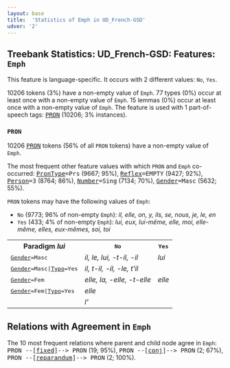 ```yaml
---
layout: base
title:  'Statistics of Emph in UD_French-GSD'
udver: '2'
---
```


## Treebank Statistics: UD_French-GSD: Features: `Emph`

This feature is language-specific.
It occurs with 2 different values: `No`, `Yes`.

10206 tokens (3%) have a non-empty value of `Emph`.
77 types (0%) occur at least once with a non-empty value of `Emph`.
15 lemmas (0%) occur at least once with a non-empty value of `Emph`.
The feature is used with 1 part-of-speech tags: <tt><a href="fr_gsd-pos-PRON.html">PRON</a></tt> (10206; 3% instances).

### `PRON`

10206 <tt><a href="fr_gsd-pos-PRON.html">PRON</a></tt> tokens (56% of all `PRON` tokens) have a non-empty value of `Emph`.

The most frequent other feature values with which `PRON` and `Emph` co-occurred: <tt><a href="fr_gsd-feat-PronType.html">PronType</a></tt><tt>=Prs</tt> (9667; 95%), <tt><a href="fr_gsd-feat-Reflex.html">Reflex</a></tt><tt>=EMPTY</tt> (9427; 92%), <tt><a href="fr_gsd-feat-Person.html">Person</a></tt><tt>=3</tt> (8764; 86%), <tt><a href="fr_gsd-feat-Number.html">Number</a></tt><tt>=Sing</tt> (7134; 70%), <tt><a href="fr_gsd-feat-Gender.html">Gender</a></tt><tt>=Masc</tt> (5632; 55%).

`PRON` tokens may have the following values of `Emph`:

* `No` (9773; 96% of non-empty `Emph`): <em>il, elle, on, y, ils, se, nous, je, le, en</em>
* `Yes` (433; 4% of non-empty `Emph`): <em>lui, eux, lui-même, elle, moi, elle-même, elles, eux-mêmes, soi, toi</em>

<table>
  <tr><th>Paradigm <i>lui</i></th><th><tt>No</tt></th><th><tt>Yes</tt></th></tr>
  <tr><td><tt><tt><a href="fr_gsd-feat-Gender.html">Gender</a></tt><tt>=Masc</tt></tt></td><td><em>il, le, lui, -t-il, -il</em></td><td><em>lui</em></td></tr>
  <tr><td><tt><tt><a href="fr_gsd-feat-Gender.html">Gender</a></tt><tt>=Masc</tt>|<tt><a href="fr_gsd-feat-Typo.html">Typo</a></tt><tt>=Yes</tt></tt></td><td><em>il, t-il, -il, -le, t'il</em></td><td></td></tr>
  <tr><td><tt><tt><a href="fr_gsd-feat-Gender.html">Gender</a></tt><tt>=Fem</tt></tt></td><td><em>elle, la, -elle, -t-elle</em></td><td><em>elle</em></td></tr>
  <tr><td><tt><tt><a href="fr_gsd-feat-Gender.html">Gender</a></tt><tt>=Fem</tt>|<tt><a href="fr_gsd-feat-Typo.html">Typo</a></tt><tt>=Yes</tt></tt></td><td><em>elle</em></td><td></td></tr>
  <tr><td><tt></tt></td><td><em>l'</em></td><td></td></tr>
</table>

## Relations with Agreement in `Emph`

The 10 most frequent relations where parent and child node agree in `Emph`:
<tt>PRON --[<tt><a href="fr_gsd-dep-fixed.html">fixed</a></tt>]--> PRON</tt> (19; 95%),
<tt>PRON --[<tt><a href="fr_gsd-dep-conj.html">conj</a></tt>]--> PRON</tt> (2; 67%),
<tt>PRON --[<tt><a href="fr_gsd-dep-reparandum.html">reparandum</a></tt>]--> PRON</tt> (2; 100%).

